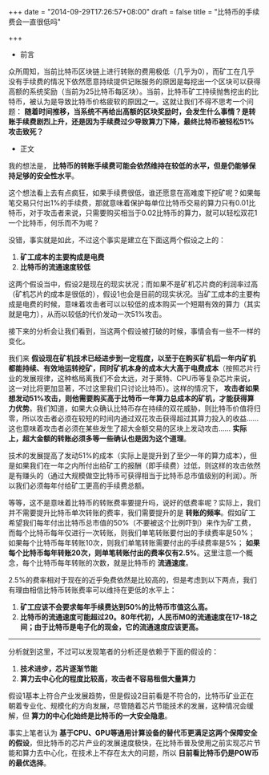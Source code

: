 +++
date = "2014-09-29T17:26:57+08:00"
draft = false
title = "比特币的手续费会一直很低吗"

+++

+ 前言


众所周知，当前比特币区块链上进行转账的费用极低（几乎为0），而矿工在几乎没有手续费的情况下依然愿意持续提供记账服务的原因是每挖出一个区块可以获得高额的系统奖励（当前为25比特币每区块）。当前，比特币矿工持续抛售挖出的比特币，被认为是导致比特币价格疲软的原因之一。这就让我们不得不思考一个问题： **随着时间推移，当系统不再给出高额的区块奖励时，会发生什么事情？是转账手续费剧烈上升，还是因为手续费过少导致算力下降，最终比特币被轻松51%攻击致死？**


+ 正文


我的想法是， **比特币的转账手续费可能会依然维持在较低的水平，但是仍能够保持足够的安全性水平**。


这个想法看上去有点疯狂，如果手续费很低，谁还愿意在高难度下挖矿呢？如果每笔交易只付出1%的手续费，那就意味着保护每单位比特币交易的算力只有0.01比特币，对于攻击者来说，只需要购买相当于0.02比特币的算力，就可以轻松双花1一个比特币，何乐而不为呢？


没错，事实就是如此，不过这个事实是建立在下面这两个假设之上的：


1. **矿工成本的主要构成是电费**
2. **比特币的流通速度较低**

这两个假设当中，假设2是现在的现实状况；而如果不是矿机芯片商的利润率过高（矿机芯片的成本是很低的），假设1也会是目前的现实状况。当矿工成本的主要构成是电费的时候，意味着攻击者可以以较低的成本购买一个短期有效的算力（其实就是电力），从而以较低的代价发动一次51%攻击。


接下来的分析会让我们看到，当这两个假设被打破的时候，事情会有一些不一样的变化。


我们来 **假设现在矿机技术已经进步到一定程度，以至于在购买矿机后一年内矿机都能持续、有效地运转挖矿，同时矿机本身的成本大大高于电费成本**（按照芯片行业的发展规律，这种格局离我们不会太远，对于莱特、CPU币等复杂芯片来说，这一对比将更加显著，不过这里我们只讨论比特币）。这样的情况下， **攻击者如果想发动51%攻击，则他需要购买高于比特币一年算力总成本的矿机，才能获得算力优势**。我们知道，如果大众确认比特币存在持续的双花威胁，则比特币价值将归零，所以攻击者必须在较短的时间内通过双花攻击获得超过其算力投入的收益……这也意味着攻击者必须在某些发生了超大金额交易的区块上发动攻击…… **实际上，超大金额的转账必须多等一些确认也是因为这个道理**。


技术的发展提高了发动51%的成本（实际上是提升到了至少一年的算力成本），但是如果我们在一年之内所付出给矿工的报酬（即手续费）过低，则这样的攻击依然是有赚头的（通过大规模做空比特币可获得相当于比特币总市值级别的利润）。所以我们必须每年付给矿工更高的手续费总额。


等等，这不是意味着比特币的转账费率要提升吗，说好的低费率呢？实际上，我们并不需要提升比特币单次转账的费率，我们需要提升的是 **转账的频率**。假如矿工希望我们每年付出比特币总市值的50%（不要被这个比例吓到）来作为矿工费，而每个比特币每年仅进行一次转账，则我们单笔转账要付出的手续费率是50%；如果每个比特币每年转账10次，则我们单笔转账需要付出的手续费率是5%； **如果每个比特币每年转账20次，则单笔转账付出的费率仅有2.5%**。这里注意一个概念，每个比特币每年转账的次数，就是比特币的 **流通速度**。


2.5%的费率相对于现在的近乎免费依然是比较高的，但是考虑到以下两点，我们有理由相信比特币转账费率可以维持在更低的水平上：

1. **矿工应该不会要求每年手续费达到50%的比特币市值这么高。**
2. **比特币的流通速度可能超过20。80年代初，人民币M0的流通速度在17-18之间；由于比特币是电子化的现金，它的流通速度应该更高。**


***********************************************************


分析就到这里，不过可以发现笔者的分析还是依赖于下面的假设的：

1. **技术进步，芯片逐渐节能**
2. **算力去中心化的程度比较高，攻击者不容易租借大量算力**

假设1基本上符合产业发展趋势，但是假设2目前看是不符合的，比特币矿业正在朝着专业化、规模化的方向发展，尽管随着芯片节能技术的发展，这种情况会缓解，但 **算力的中心化始终是比特币的一大安全隐患**。


事实上笔者认为 **基于CPU、GPU等通用计算设备的替代币更满足这两个保障安全的假设**，但比特币的芯片产业的发展速度极快，在比特币普及使用之前实现芯片节能和算力去中心化，在技术上不存在太大的问题，所以 **目前看比特币仍是POW币的最优选择**。